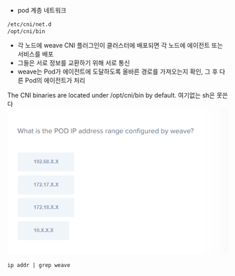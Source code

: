 - pod 계층 네트워크
```
/etc/cni/net.d
/opt/cni/bin
```
- 각 노드에 weave CNI 플러그인이 클러스터에 배포되면 각 노드에 에이전트 또는 서비스를 배포
- 그들은 서로 정보를 교환하기 위해 서로 통신
- weave는 Pod가 에이전트에 도달하도록 올바른 경로를 가져오는지 확인, 그 후 다른 Pod의 에이전트가 처리

The CNI binaries are located under /opt/cni/bin by default. 여기없는 sh은 못쓴다
![img_15.png](img_15.png)
```
ip addr | grep weave
```